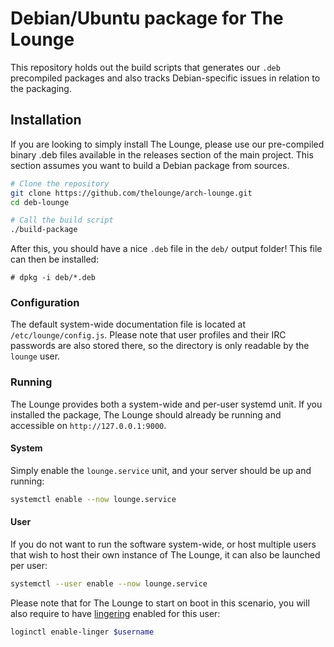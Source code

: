 # Debian/Ubuntu package for The Lounge

This repository holds out the build scripts that generates our `.deb` precompiled packages and also tracks Debian-specific issues in relation to the packaging.


## Installation
If you are looking to simply install The Lounge, please use our pre-compiled binary .deb files available in the releases section of the main project. This section assumes you want to build a Debian package from sources.

```sh
# Clone the repository
git clone https://github.com/thelounge/arch-lounge.git
cd deb-lounge

# Call the build script
./build-package
```

After this, you should have a nice `.deb` file in the `deb/` output folder! This file can then be installed:

```
# dpkg -i deb/*.deb
```

### Configuration

The default system-wide documentation file is located at `/etc/lounge/config.js`. Please note that user profiles and their IRC passwords are also stored there, so the directory is only readable by the `lounge` user.


### Running

The Lounge provides both a system-wide and per-user systemd unit. If you installed the package, The Lounge should already be running and accessible on `http://127.0.0.1:9000`.


#### System

Simply enable the `lounge.service` unit, and your server should be up and running:

```sh
systemctl enable --now lounge.service
```


#### User

If you do not want to run the software system-wide, or host multiple users that wish to host their own instance of The Lounge, it can also be launched per user:

```sh
systemctl --user enable --now lounge.service
```

Please note that for The Lounge to start on boot in this scenario, you will also require to have [lingering](https://wiki.archlinux.org/index.php/Systemd/User#Automatic_start-up_of_systemd_user_instances) enabled for this user:

```sh
loginctl enable-linger $username
```
